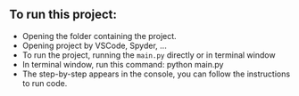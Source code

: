 ## To run this project:
- Opening the folder containing the project.
- Opening project by VSCode, Spyder, ...
- To run the project, running the `main.py` directly or in terminal window
- In terminal window, run this command: python main.py
- The step-by-step appears in the console, you can follow the instructions to run code. 
